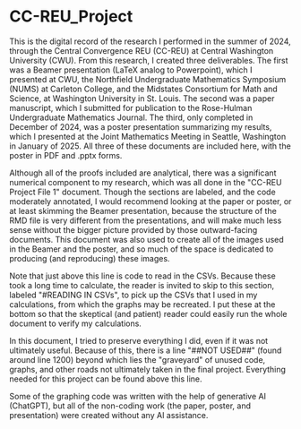 # CC-REU_Project

This is the digital record of the research I performed in the summer of 2024, through the Central Convergence REU (CC-REU) at Central Washington University (CWU). From this research, I created three deliverables. The first was a Beamer presentation (LaTeX analog to Powerpoint), which I presented at CWU, the Northfield Undergraduate Mathematics Symposium (NUMS) at Carleton College, and the Midstates Consortium for Math and Science, at Washington University in St. Louis. The second was a paper manuscript, which I submitted for publication to the Rose-Hulman Undergraduate Mathematics Journal. The third, only completed in December of 2024, was a poster presentation summarizing my results, which I presented at the Joint Mathematics Meeting in Seattle, Washington in January of 2025. All three of these documents are included here, with the poster in PDF and .pptx forms.

Although all of the proofs included are analytical, there was a significant numerical component to my research, which was all done in the "CC-REU Project File 1" document. Though the sections are labeled, and the code moderately annotated, I would recommend looking at the paper or poster, or at least skimming the Beamer presentation, because the structure of the RMD file is very different from the presentations, and will make much less sense without the bigger picture provided by those outward-facing documents. This document was also used to create all of the images used in the Beamer and the poster, and so much of the space is dedicated to producing (and reproducing) these images. 

Note that just above this line is code to read in the CSVs. Because these took a long time to calculate, the reader is invited to skip to this section, labeled "#READING IN CSVs", to pick up the CSVs that I used in my calculations, from which the graphs may be recreated. I put these at the bottom so that the skeptical (and patient) reader could easily run the whole document to verify my calculations. 

In this document, I tried to preserve everything I did, even if it was not ultimately useful. Because of this, there is a line "##NOT USED##" (found around line 1200) beyond which lies the "graveyard" of unused code, graphs, and other roads not ultimately taken in the final project. Everything needed for this project can be found above this line. 

Some of the graphing code was written with the help of generative AI (ChatGPT), but all of the non-coding work (the paper, poster, and presentation) were created without any AI assistance.
